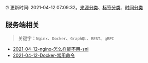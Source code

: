 :alarm_clock: 更新时间: 2021-04-12 07:09:32。[来源分类](../README.md)、[标签分类](../TAGS.md)、[时间分类](../TIMELINE.md)

## 服务端相关


> 关键字：`Nginx`、`Docker`、`GraphQL`、`REST`、`gRPC`



- [2021-04-12-nginx-怎么样能不用-sni](https://www.v2ex.com/t/770056) 
- [2021-04-12-Docker-常用命令](https://toutiao.io/k/fszlt1x) 
